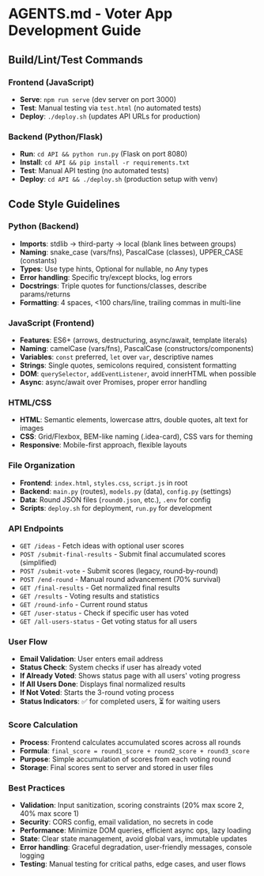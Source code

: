 # AGENTS.md - Voter App Development Guide

## Build/Lint/Test Commands
### Frontend (JavaScript)
- **Serve**: `npm run serve` (dev server on port 3000)
- **Test**: Manual testing via `test.html` (no automated tests)
- **Deploy**: `./deploy.sh` (updates API URLs for production)

### Backend (Python/Flask)
- **Run**: `cd API && python run.py` (Flask on port 8080)
- **Install**: `cd API && pip install -r requirements.txt`
- **Test**: Manual API testing (no automated tests)
- **Deploy**: `cd API && ./deploy.sh` (production setup with venv)

## Code Style Guidelines
### Python (Backend)
- **Imports**: stdlib → third-party → local (blank lines between groups)
- **Naming**: snake_case (vars/fns), PascalCase (classes), UPPER_CASE (constants)
- **Types**: Use type hints, Optional for nullable, no Any types
- **Error handling**: Specific try/except blocks, log errors
- **Docstrings**: Triple quotes for functions/classes, describe params/returns
- **Formatting**: 4 spaces, <100 chars/line, trailing commas in multi-line

### JavaScript (Frontend)
- **Features**: ES6+ (arrows, destructuring, async/await, template literals)
- **Naming**: camelCase (vars/fns), PascalCase (constructors/components)
- **Variables**: `const` preferred, `let` over `var`, descriptive names
- **Strings**: Single quotes, semicolons required, consistent formatting
- **DOM**: `querySelector`, `addEventListener`, avoid innerHTML when possible
- **Async**: async/await over Promises, proper error handling

### HTML/CSS
- **HTML**: Semantic elements, lowercase attrs, double quotes, alt text for images
- **CSS**: Grid/Flexbox, BEM-like naming (.idea-card), CSS vars for theming
- **Responsive**: Mobile-first approach, flexible layouts

### File Organization
- **Frontend**: `index.html`, `styles.css`, `script.js` in root
- **Backend**: `main.py` (routes), `models.py` (data), `config.py` (settings)
- **Data**: Round JSON files (`round0.json`, etc.), `.env` for config
- **Scripts**: `deploy.sh` for deployment, `run.py` for development

### API Endpoints
- `GET /ideas` - Fetch ideas with optional user scores
- `POST /submit-final-results` - Submit final accumulated scores (simplified)
- `POST /submit-vote` - Submit scores (legacy, round-by-round)
- `POST /end-round` - Manual round advancement (70% survival)
- `GET /final-results` - Get normalized final results
- `GET /results` - Voting results and statistics
- `GET /round-info` - Current round status
- `GET /user-status` - Check if specific user has voted
- `GET /all-users-status` - Get voting status for all users

### User Flow
- **Email Validation**: User enters email address
- **Status Check**: System checks if user has already voted
- **If Already Voted**: Shows status page with all users' voting progress
- **If All Users Done**: Displays final normalized results
- **If Not Voted**: Starts the 3-round voting process
- **Status Indicators**: ✅ for completed users, ⏳ for waiting users

### Score Calculation
- **Process**: Frontend calculates accumulated scores across all rounds
- **Formula**: `final_score = round1_score + round2_score + round3_score`
- **Purpose**: Simple accumulation of scores from each voting round
- **Storage**: Final scores sent to server and stored in user files

### Best Practices
- **Validation**: Input sanitization, scoring constraints (20% max score 2, 40% max score 1)
- **Security**: CORS config, email validation, no secrets in code
- **Performance**: Minimize DOM queries, efficient async ops, lazy loading
- **State**: Clear state management, avoid global vars, immutable updates
- **Error handling**: Graceful degradation, user-friendly messages, console logging
- **Testing**: Manual testing for critical paths, edge cases, and user flows